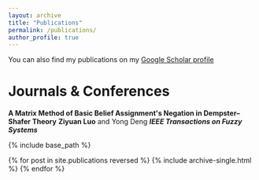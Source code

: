 ```yaml
---
layout: archive
title: "Publications"
permalink: /publications/
author_profile: true
---
```


You can also find my publications on my [Google Scholar profile](https://scholar.google.com/citations?user=kBFXUlwAAAAJ&hl=en&inst=10806615469772578445)

Journals & Conferences
======
**A Matrix Method of Basic Belief Assignment's Negation in Dempster–Shafer Theory** 
**Ziyuan Luo** and Yong Deng
***IEEE Transactions on Fuzzy Systems***

{% include base_path %}

{% for post in site.publications reversed %}
  {% include archive-single.html %}
{% endfor %}
